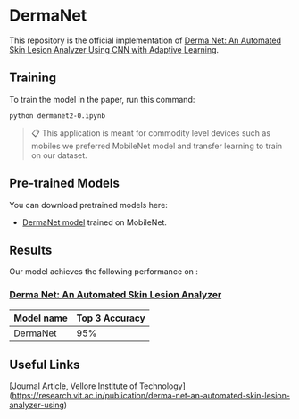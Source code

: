 
# DermaNet

This repository is the official implementation of [Derma Net: An Automated Skin Lesion
Analyzer Using CNN with Adaptive Learning](https://www.ijitee.org/wp-content/uploads/papers/v8i6s4/F11070486S419.pdf). 



## Training

To train the model in the paper, run this command:

```train
python dermanet2-0.ipynb
```

>📋  This application is meant for commodity level devices such as mobiles we preferred MobileNet model and transfer learning to train on our dataset.


## Pre-trained Models

You can download pretrained models here:

- [DermaNet model](https://github.com/thepavankoushik/dermanet/blob/master/jscript/model.json) trained on MobileNet.


## Results

Our model achieves the following performance on :

### [Derma Net: An Automated Skin Lesion Analyzer](https://www.ijitee.org/wp-content/uploads/papers/v8i6s4/F11070486S419.pdf)

| Model name         | Top 3 Accuracy |
| ------------------ | -------------- |
| DermaNet   |      95%       |



## Useful Links

[Journal Article, Vellore Institute of Technology] (https://research.vit.ac.in/publication/derma-net-an-automated-skin-lesion-analyzer-using)
